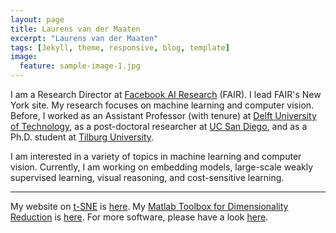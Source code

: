 ```yaml
---
layout: page
title: Laurens van der Maaten
excerpt: "Laurens van der Maaten"
tags: [Jekyll, theme, responsive, blog, template]
image:
  feature: sample-image-1.jpg
---
```


I am a Research Director at [Facebook AI Research](http://research.facebook.com/ai) (FAIR). I lead FAIR's New York site. My research focuses on machine learning and computer vision. Before, I worked as an Assistant Professor (with tenure) at [Delft University of Technology](http://www.tudelft.nl), as a post-doctoral researcher at [UC San Diego](http://www.ucsd.edu), and as a Ph.D. student at [Tilburg University](http://www.tilburguniversity.edu).

I am interested in a variety of topics in machine learning and computer vision. Currently, I am working on embedding models, large-scale weakly supervised learning, visual reasoning, and cost-sensitive learning.

---

My website on [t-SNE](tsne/) is [here](tsne/). My [Matlab Toolbox for Dimensionality Reduction](drtoolbox/) is [here](drtoolbox/). For more software, please have a look [here](software/).
